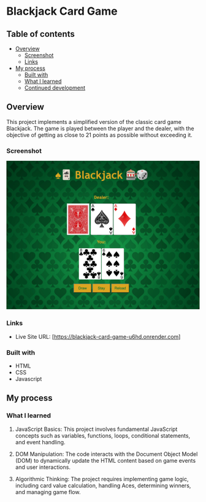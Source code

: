 # Blackjack Card Game

## Table of contents

- [Overview](#overview)
  - [Screenshot](#screenshot)
  - [Links](#links)
- [My process](#my-process)
  - [Built with](#built-with)
  - [What I learned](#what-i-learned)
  - [Continued development](#continued-development)

## Overview

This project implements a simplified version of the classic card game Blackjack. The game is played between the player and the dealer, with the objective of getting as close to 21 points as possible without exceeding it.

### Screenshot

![image](screenshot.png)

### Links

- Live Site URL: [https://blackjack-card-game-u6hd.onrender.com]

### Built with

- HTML
- CSS
- Javascript

## My process

### What I learned

1. JavaScript Basics: This project involves fundamental JavaScript concepts such as variables, functions, loops, conditional statements, and event handling.

2. DOM Manipulation: The code interacts with the Document Object Model (DOM) to dynamically update the HTML content based on game events and user interactions.

3. Algorithmic Thinking: The project requires implementing game logic, including card value calculation, handling Aces, determining winners, and managing game flow.
